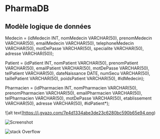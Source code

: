 # PharmaDB

## Modèle logique de données

Medecin = (idMedecin INT, nomMedecin VARCHAR(50), prenomMedecin VARCHAR(50), 
emailMedecin VARCHAR(50), telephoneMedecin VARCHAR(50), motDePasse VARCHAR(50), 
specialite VARCHAR(50), adresse VARCHAR(50));

Patient = (idPatient INT, nomPatient VARCHAR(50), prenomPatient VARCHAR(50), 
emailPatient VARCHAR(50), motDePasse VARCHAR(50), telPatient VARCHAR(50), 
dateNaissance DATE, numSecu VARCHAR(50), taillePatient VARCHAR(50), 
poidsPatient VARCHAR(50), #idMedecin);

Pharmacien = (idPharmacien INT, nomPharmacien VARCHAR(50), prenomPharmacien VARCHAR(50),
 emailPharmacien VARCHAR(50), telPharmacien VARCHAR(50), motDePasse VARCHAR(50), 
etablissement VARCHAR(50), adresse VARCHAR(50), #idPatient*);

![alt text]https://i.gyazo.com/7e4d1334abe3de23c6280bc590b65e94.png)

![Screenshot](screenshot.png)

![stack Overflow](http://lmsotfy.com/so.png)
